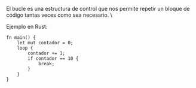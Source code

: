 El bucle es una estructura de control que nos permite repetir un bloque de código tantas veces como sea necesario\. \

Ejemplo en Rust:
```
fn main() {
    let mut contador = 0;
    loop {
        contador += 1;
        if contador == 10 {
            break;
        }
    }
}
```